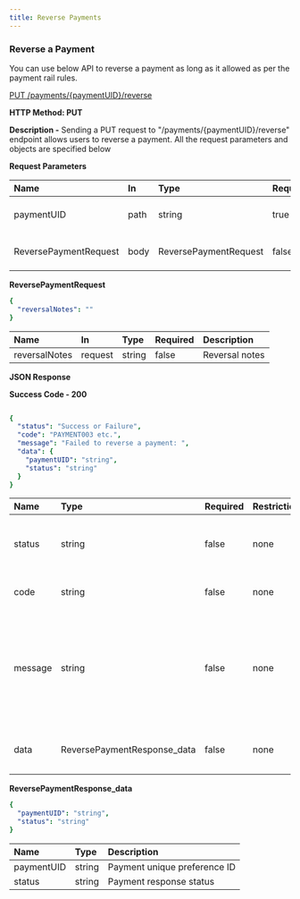 ```yaml
---
title: Reverse Payments
---
```


### **Reverse a Payment**

You can use below API to reverse a payment as long as it allowed as per the payment rail rules.


[PUT /payments/{paymentUID}/reverse](https://finzlyconnect-api-developer-portal.redoc.ly/openapi/paymentapi/operation/reversePaymentV3/)

**HTTP Method: PUT**

**Description -** Sending a PUT request to "/payments/{paymentUID}/reverse" endpoint allows users to reverse a payment. All the request parameters and objects are specified below

**Request Parameters**


|**Name**|**In**|**Type**|**Required**|**Description**|
| :- | :- | :- | :- | :- |
|paymentUID|path|string|true|Payment unique identifier|
|ReversePaymentRequest|body|ReversePaymentRequest|false |Reverse payment response|

**ReversePaymentRequest**

```yaml Before
{
  "reversalNotes": "" 
}
```

|**Name**|**In**|**Type**|**Required**|**Description**|
| :- | :- | :- | :- | :- |
|reversalNotes|request|string|false|Reversal notes|

**JSON Response**

**Success Code - 200**

```yaml Before

{
  "status": "Success or Failure",
  "code": "PAYMENT003 etc.",
  "message": "Failed to reverse a payment: ",
  "data": {
    "paymentUID": "string",
	"status": "string"
  }
}

```

|**Name**|**Type**|**Required**|**Restrictions**|**Description**|
| :- | :- | :- | :- | :- |
|status|string|false|none|Status of the API request either it will be a success or a failure|
|code|string|false|none|Code associated with the error.|
|message|string|false|none|Error message corresponding to the error code indicating the issue in API call and an indication on how to resolve it.|
|data|ReversePaymentResponse_data|false|none|Reverse Payment Response Data|


**ReversePaymentResponse_data**

```yaml Before
{
  "paymentUID": "string",
  "status": "string"
}

```


|**Name**|**Type**|**Description**|
| :- | :- | :- |
|paymentUID|string|Payment unique preference ID|
|status|string|Payment response status|
